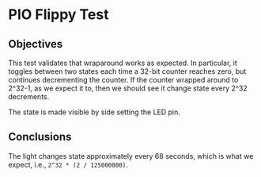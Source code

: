 # PIO Flippy Test

## Objectives

This test validates that wraparound works as expected. In particular, it toggles
between two states each time a 32-bit counter reaches zero, but continues
decrementing the counter. If the counter wrapped around to 2^32-1, as we expect
it to, then we should see it change state every 2^32 decrements.

The state is made visible by side setting the LED pin.

## Conclusions

The light changes state approximately every 68 seconds, which is what we expect,
i.e., `2^32 * (2 / 125000000)`.
